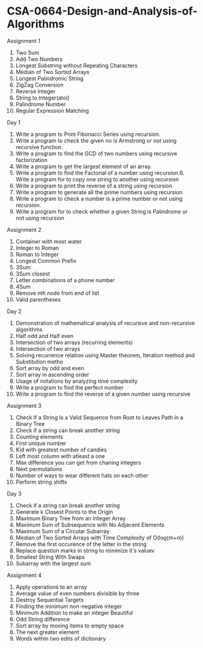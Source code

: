 # CSA-0664-Design-and-Analysis-of-Algorithms
Assignment 1 <br />
1. Two Sum<br />
2. Add Two Numbers<br />
3. Longest Substring without Repeating Characters<br />
4. Median of Two Sorted Arrays<br />
5. Longest Palindromic String<br />
6. ZigZag Conversion<br />
7. Reverse Integer<br />
8. String to Integer(atoi)<br />
9. Palindrome Number<br />
10. Regular Expression Matching<br />

Day 1 <br />
1. Write a program to Print Fibonacci Series using recursion.<br />
2. Write a program to check the given no is Armstrong or not using recursive function.<br />
3. Write a program to find the GCD of two numbers using recursive factorization<br />
4. Write a program to get the largest element of an array.<br />
5. Write a program to find the Factorial of a number using recursion.6. Write a program for to copy one string to another  using recursion<br />
7. Write a program   to print the reverse of a string using recursion<br />
8. Write a program   to generate all the prime numbers using recursion<br />
9. Write a program to check a number is a prime number or not using recursion.<br />
10. Write a program for to check whether a given String is Palindrome or  not using recursion<br />

Assignment 2<br />
1. Container with most water<br />
2. Integer to Roman<br />
3. Roman to Integer<br />
4. Longest Common Prefix<br />
5. 3Sum<br />
6. 3Sum closest<br />
7. Letter combinations of a phone number<br />
8. 4Sum<br />
9. Remove nth node from end of list<br />
10. Valid parentheses<br />

Day 2<br />
1. Demonstration of mathematical analysis of recursive and non-recursive algorithms<br />
2. Half odd and Half even<br />
3. Intersection of two arrays (recurring elements)<br />
4. Intersection of two arrays<br />
5. Solving recurrence relation using Master theorem, Iteration method and Substitution metho<br />
6. Sort array by odd and even<br />
7. Sort array in ascending order<br />
8. Usage of notations by analyzing time complexity<br />
9. Write a program to find the perfect number<br />
10. Write a program to find the reverse of a given number using recursive<br />

Assignment 3<br />
1. Check If a String Is a Valid Sequence from Root to Leaves Path in a Binary Tree<br />
2. Check if a string can break another string<br />
3. Counting elements<br />
4. First unique number<br />
5. Kid with greatest number of candies<br />
6. Left most column with atleast a one<br />
7. Max difference you can get from chaning integers<br />
8. Next permutations<br />
9. Number of ways to wear different hats on each other<br />
10. Perform string shifts<br />

Day 3<br />
1. Check if a string can break another string<br />
2. Generate k Closest Points to the Origin<br />
3. Maximum Binary Tree from an Integer Array<br />
4. Maximum Sum of Subsequence with No Adjacent Elements<br />
5. Maximum Sum of a Circular Subarray<br />
6. Median of Two Sorted Arrays with Time Complexity of O(log(m+n))<br />
7. Remove the first occurence of the letter in the string<br />
8. Replace question marks in string to minimize it's valuev
9. Smallest String With Swaps<br />
10. Subarray with the largest sum<br />

Assignment 4<br />
1. Apply operations to an array<br />
2. Average value of even numbers divisible by three<br />
3. Destroy Sequential Targets<br />
4. Finding the minimum non-negative integer<br />
5. Minimum Addition to make an integer Beautiful<br />
6. Odd String difference<br />
7. Sort array by moving items to empty space<br />
8. The next greater element<br />
9. Words within two edits of dictionary<br />
